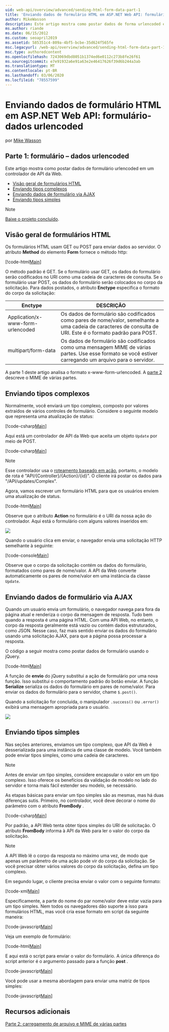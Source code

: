 ```yaml
---
uid: web-api/overview/advanced/sending-html-form-data-part-1
title: 'Enviando dados de formulário HTML em ASP.NET Web API: formulário-urlencoded data-ASP.NET 4. x'
author: MikeWasson
description: Este artigo mostra como postar dados de forma urlencoded em um controlador de API da Web com ASP.NET 4. x
ms.author: riande
ms.date: 06/15/2012
ms.custom: seoapril2019
ms.assetid: 585351c4-809a-4bf5-bcbe-35d624f565fe
msc.legacyurl: /web-api/overview/advanced/sending-html-form-data-part-1
msc.type: authoredcontent
ms.openlocfilehash: 7243069dbd8051b1374ed6e0112c273b8fe26f61
ms.sourcegitcommit: e7e91932a6e91a63e2e46417626f39d6b244a3ab
ms.translationtype: MT
ms.contentlocale: pt-BR
ms.lasthandoff: 03/06/2020
ms.locfileid: "78557599"
---
```

# <a name="sending-html-form-data-in-aspnet-web-api-form-urlencoded-data"></a>Enviando dados de formulário HTML em ASP.NET Web API: formulário-dados urlencoded

por [Mike Wasson](https://github.com/MikeWasson)

## <a name="part-1-form-urlencoded-data"></a>Parte 1: formulário – dados urlencoded

Este artigo mostra como postar dados de formulário urlencoded em um controlador de API da Web.

- [Visão geral de formulários HTML](#overview_of_html_forms)
- [Enviando tipos complexos](#sending_complex_types)
- [Enviando dados de formulário via AJAX](#sending_form_data_via_ajax)
- [Enviando tipos simples](#sending_simple_types)

> [!NOTE]
> [Baixe o projeto concluído](https://code.msdn.microsoft.com/ASPNET-Web-API-Sending-a6f9d007).

<a id="overview_of_html_forms"></a>
## <a name="overview-of-html-forms"></a>Visão geral de formulários HTML

Os formulários HTML usam GET ou POST para enviar dados ao servidor. O atributo **Method** do elemento **Form** fornece o método http:

[!code-html[Main](sending-html-form-data-part-1/samples/sample1.html)]

O método padrão é GET. Se o formulário usar GET, os dados do formulário serão codificados no URI como uma cadeia de caracteres de consulta. Se o formulário usar POST, os dados do formulário serão colocados no corpo da solicitação. Para dados postados, o atributo **Enctype** especifica o formato do corpo da solicitação:

| Enctype | DESCRIÇÃO |
| --- | --- |
| Application/x-www-form-urlencoded | Os dados de formulário são codificados como pares de nome/valor, semelhante a uma cadeia de caracteres de consulta de URI. Este é o formato padrão para POST. |
| multipart/form-data | Os dados de formulário são codificados como uma mensagem MIME de várias partes. Use esse formato se você estiver carregando um arquivo para o servidor. |

A parte 1 deste artigo analisa o formato x-www-form-urlencoded. A [parte 2](sending-html-form-data-part-2.md) descreve o MIME de várias partes.

<a id="sending_complex_types"></a>
## <a name="sending-complex-types"></a>Enviando tipos complexos

Normalmente, você enviará um tipo complexo, composto por valores extraídos de vários controles de formulário. Considere o seguinte modelo que representa uma atualização de status:

[!code-csharp[Main](sending-html-form-data-part-1/samples/sample2.cs)]

Aqui está um controlador de API da Web que aceita um objeto `Update` por meio de POST.

[!code-csharp[Main](sending-html-form-data-part-1/samples/sample3.cs)]

> [!NOTE]
> Esse controlador usa o [roteamento baseado em ação](../web-api-routing-and-actions/routing-in-aspnet-web-api.md#routing_by_action_name), portanto, o modelo de rota é &quot;API/{Controller}/{Action}/{id}&quot;. O cliente irá postar os dados para &quot;/API/updates/Complex&quot;.

Agora, vamos escrever um formulário HTML para que os usuários enviem uma atualização de status.

[!code-html[Main](sending-html-form-data-part-1/samples/sample4.html)]

Observe que o atributo **Action** no formulário é o URI da nossa ação do controlador. Aqui está o formulário com alguns valores inseridos em:

![](sending-html-form-data-part-1/_static/image1.png)

Quando o usuário clica em enviar, o navegador envia uma solicitação HTTP semelhante à seguinte:

[!code-console[Main](sending-html-form-data-part-1/samples/sample5.cmd)]

Observe que o corpo da solicitação contém os dados do formulário, formatados como pares de nome/valor. A API da Web converte automaticamente os pares de nome/valor em uma instância da classe `Update`.

<a id="sending_form_data_via_ajax"></a>
## <a name="sending-form-data-via-ajax"></a>Enviando dados de formulário via AJAX

Quando um usuário envia um formulário, o navegador navega para fora da página atual e renderiza o corpo da mensagem de resposta. Tudo bem quando a resposta é uma página HTML. Com uma API Web, no entanto, o corpo da resposta geralmente está vazio ou contém dados estruturados, como JSON. Nesse caso, faz mais sentido enviar os dados do formulário usando uma solicitação AJAX, para que a página possa processar a resposta.

O código a seguir mostra como postar dados de formulário usando o jQuery.

[!code-html[Main](sending-html-form-data-part-1/samples/sample6.html)]

A função de **envio** do jQuery substitui a ação de formulário por uma nova função. Isso substitui o comportamento padrão do botão enviar. A função **Serialize** serializa os dados do formulário em pares de nome/valor. Para enviar os dados do formulário para o servidor, chame `$.post()`.

Quando a solicitação for concluída, o manipulador `.success()` ou `.error()` exibirá uma mensagem apropriada para o usuário.

![](sending-html-form-data-part-1/_static/image2.png)

<a id="sending_simple_types"></a>
## <a name="sending-simple-types"></a>Enviando tipos simples

Nas seções anteriores, enviamos um tipo complexo, que API da Web é desserializada para uma instância de uma classe de modelo. Você também pode enviar tipos simples, como uma cadeia de caracteres.

> [!NOTE]
> Antes de enviar um tipo simples, considere encapsular o valor em um tipo complexo. Isso oferece os benefícios da validação de modelo no lado do servidor e torna mais fácil estender seu modelo, se necessário.

As etapas básicas para enviar um tipo simples são as mesmas, mas há duas diferenças sutis. Primeiro, no controlador, você deve decorar o nome do parâmetro com o atributo **FromBody** .

[!code-csharp[Main](sending-html-form-data-part-1/samples/sample7.cs?highlight=3)]

Por padrão, a API Web tenta obter tipos simples do URI de solicitação. O atributo **FromBody** informa à API da Web para ler o valor do corpo da solicitação.

> [!NOTE]
> A API Web lê o corpo da resposta no máximo uma vez, de modo que apenas um parâmetro de uma ação pode vir do corpo da solicitação. Se você precisar obter vários valores do corpo da solicitação, defina um tipo complexo.

Em segundo lugar, o cliente precisa enviar o valor com o seguinte formato:

[!code-xml[Main](sending-html-form-data-part-1/samples/sample8.xml)]

Especificamente, a parte do nome do par nome/valor deve estar vazia para um tipo simples. Nem todos os navegadores dão suporte a isso para formulários HTML, mas você cria esse formato em script da seguinte maneira:

[!code-javascript[Main](sending-html-form-data-part-1/samples/sample9.js)]

Veja um exemplo de formulário:

[!code-html[Main](sending-html-form-data-part-1/samples/sample10.html)]

E aqui está o script para enviar o valor do formulário. A única diferença do script anterior é o argumento passado para a função **post** .

[!code-javascript[Main](sending-html-form-data-part-1/samples/sample11.js?highlight=2)]

Você pode usar a mesma abordagem para enviar uma matriz de tipos simples:

[!code-javascript[Main](sending-html-form-data-part-1/samples/sample12.js)]

## <a name="additional-resources"></a>Recursos adicionais

[Parte 2: carregamento de arquivo e MIME de várias partes](sending-html-form-data-part-2.md)
